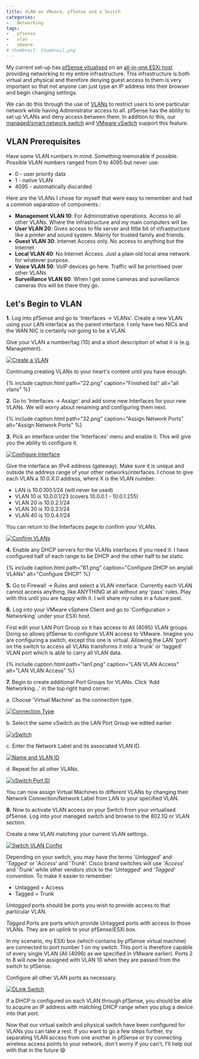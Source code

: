 ```yaml
---
title: VLAN on VMware, pfSense and a Switch
categories:
-   Networking
tags:
-   pfsense
-   vlan
-   vmware
# thumbnail: thumbnail.png
---
```


My current set-up has [pfSense vitualised](https://www.pfsense.org/) on an [all-in-one ESXi host](/all-in-one-esxi-server/) providing networking to my entire infrastructure. This infrastructure is both virtual and physical and therefore denying guest access to them is very important so that not anyone can just type an IP address into their browser and begin changing settings.

We can do this through the use of [VLANs](http://en.wikipedia.org/wiki/Virtual_LAN) to restrict users to one particular network while having Administrator access to all. pfSense has the ability to set up VLANs and deny access between them. In addition to this, our [managed/smart network switch](http://www.dlink.com.au/business-solutions/16-port-gigabit-easysmart-switch) and [VMware vSwitch](http://www.vmware.com/products/vsphere/features/distributed-switch) support this feature.

<!-- more -->

## VLAN Prerequisites

Have some VLAN numbers in mind. Something memorable if possible. Possible VLAN numbers ranged from 0 to 4095 but never use:

*   0 - user priority data
*   1 - native VLAN
*   4095 - automatically discarded

Here are the VLANs I chose for myself that were easy to remember and had a common separation of components.:

*   **Management VLAN 10**: For Administrative operations. Access to all other VLANs. Where the infrastructure and my main computers will be.
*   **User VLAN 20**: Gives access to file server and little bit of infrastructure like a printer and sound system. Mainly for trusted family and friends.
*   **Guest VLAN 30**: Internet Access only. No access to anything but the Internet.
*   **Local VLAN 40**: No Internet Access. Just a plain old local area network for whatever purpose.
*   **Voice VLAN 50**: VoIP devices go here. Traffic will be prioritised over other VLANs
*   **Surveillance VLAN 60**: When I get some cameras and surveillance cameras this will be there they go.

## Let's Begin to VLAN

**1.** Log into pfSense and go to 'Interfaces -> VLANs'.
Create a new VLAN using your LAN interface as the parent interface. I only have two NICs and the WAN NIC is certainly not going to be a VLAN.

Give your VLAN a number/tag (10) and a short description of what it is (e.g. Management).

[![Create a VLAN](12.png)](12.png)

Continuing creating VLANs to your heart's content until you have enough.

{% include caption.html path="22.png" caption="Finished list" alt="all vlans" %}

**2.** Go to 'Interfaces -> Assign' and add some new Interfaces for your new VLANs. We will worry about renaming and configuring them next.

{% include caption.html path="32.png" caption="Assign Network Ports" alt="Assign Network Ports" %}

**3.** Pick an interface under the 'Interfaces' menu and enable it. This will give you the ability to configure it.

[![Configure Interface](42.png)](42.png)

Give the interface an IPv4 address (gateway). Make sure it is unique and outside the address range of your other networks/interfaces. I chose to give each VLAN a _10.0.X.0_ address, where X is the VLAN number.

*   LAN is 10.0.100.1/24 (will never be used)
*   VLAN 10 is 10.0.0.1/23 (covers 10.0.0.1 - 10.0.1.255)
*   VLAN 20 is 10.0.2.1/24
*   VLAN 30 is 10.0.3.1/24
*   VLAN 40 is 10.0.4.1/24

You can return to the Interfaces page to confirm your VLANs.

[![Confirm VLANs](51.png)](51.png)

**4.** Enable any DHCP servers for the VLANs interfaces if you need it. I have configured half of each range to be DHCP and the other half to be static.

{% include caption.html path="61.png" caption="Configure DHCP on any/all VLANs" alt="Configure DHCP" %}

**5.** Go to Firewall -> Rules and select a VLAN interface. Currently each VLAN cannot access anything, like ANYTHING at all without any 'pass' rules. Play with this until you are happy with it. I will share my rules in a future post.

**6.** Log into your VMware vSphere Client and go to 'Configuration > Networking' under your ESXi host.

First edit your LAN Port Group so it has access to All (4095) VLAN groups. Doing so allows pfSense to configure VLAN access to VMware. Imagine you are configuring a switch, except this one is virtual. Allowing the LAN 'port' on the switch to access all VLANs transforms it into a 'trunk' or 'tagged' VLAN port which is able to carry all VLAN data.

{% include caption.html path="lan1.png" caption="LAN VLAN Access" alt="LAN VLAN Access" %}

**7.** Begin to create additional Port Groups for VLANs. Click 'Add Networking...' in the top right hand corner.

a. Choose 'Virtual Machine' as the connection type.

[![Connection Type](13.png)](13.png)

b. Select the same vSwitch as the LAN Port Group we edited earlier

[![vSwitch](23.png)](23.png)

c. Enter the Network Label and its associated VLAN ID.

[![Name and VLAN ID](33.png)](33.png)

d. Repeat for all other VLANs.

[![vSwitch Port ID](vmware.png)](vmware.png)

You can now assign Virtual Machines to different VLANs by changing their Network Connection/Network Label from LAN to your specified VLAN.

**8.** Now to activate VLAN access on your Switch from your virtualised pfSense. Log into your managed switch and browse to the 802.1Q or VLAN section.

Create a new VLAN matching your current VLAN settings.

[![Switch VLAN Config](14.png)](14.png)

Depending on your switch, you may have the terms '_Untagged_' and '_Tagged_' or '_Access_' and '_Trunk_'. Cisco brand switches will use '_Access_' and '_Trunk_' while other vendors stick to the '_Untagged_' and '_Tagged_' convention. To make it easier to remember:

*   Untagged = Access
*   Tagged = Trunk

_Untagged_ ports should be ports you wish to provide access to that particular VLAN.

_Tagged_ Ports are ports which provide Untagged ports with access to those VLANs. They are an uplink to your pfSense/ESXi box.

In my scenario, my ESXi box (which contains by pfSense virtual machine) are connected to port number 1 on my switch. This port is therefore capable of every single VLAN (All (4096) as we specified in VMware earlier). Ports 2 to 8 will now be assigned with VLAN 10 when they are passed from the switch to pfSense.

Configure all other VLAN ports as necessary.

[![DLink Switch](10.png)](10.png)

If a DHCP is configured on each VLAN through pfSense, you should be able to acquire an IP address with matching DHCP range when you plug a device into that port.

Now that our virtual switch and physical switch have been configured for VLANs you can take a rest. If you want to go a few steps further, try separating VLAN access from one another in pfSense or try connecting wireless access points to your network, don't worry if you can't, I'll help out with that in the future :smile:
